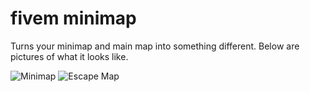 # fivem minimap

Turns your minimap and main map into something different. Below are pictures of what it looks like.  

![Minimap](https://i.imgur.com/0Qz7LDW.png)
![Escape Map](https://i.imgur.com/264QGZi.jpeg)

